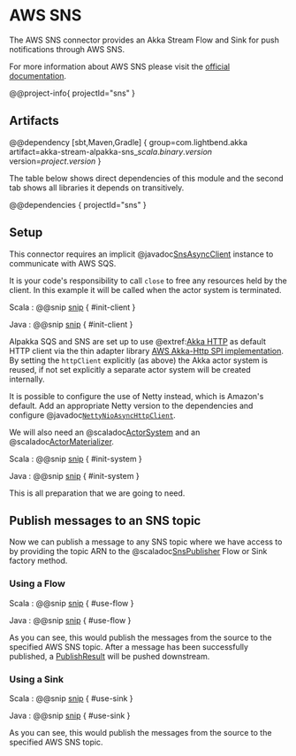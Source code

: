# AWS SNS

The AWS SNS connector provides an Akka Stream Flow and Sink for push notifications through AWS SNS.

For more information about AWS SNS please visit the [official documentation](https://aws.amazon.com/documentation/sns/).

@@project-info{ projectId="sns" }

## Artifacts

@@dependency [sbt,Maven,Gradle] {
  group=com.lightbend.akka
  artifact=akka-stream-alpakka-sns_$scala.binary.version$
  version=$project.version$
}

The table below shows direct dependencies of this module and the second tab shows all libraries it depends on transitively.

@@dependencies { projectId="sns" }


## Setup

This connector requires an implicit @javadoc[SnsAsyncClient](software.amazon.awssdk.services.sns.SnsAsyncClient) instance to communicate with AWS SQS.

It is your code's responsibility to call `close` to free any resources held by the client. In this example it will be called when the actor system is terminated.

Scala
: @@snip [snip](/sns/src/test/scala/akka/stream/alpakka/sns/IntegrationTestContext.scala) { #init-client }

Java
: @@snip [snip](/sns/src/test/java/docs/javadsl/SnsPublisherTest.java) { #init-client }

Alpakka SQS and SNS are set up to use @extref:[Akka HTTP](akka-http-docs:) as default HTTP client via the thin adapter library [AWS Akka-Http SPI implementation](https://github.com/matsluni/aws-spi-akka-http). By setting the `httpClient` explicitly (as above) the Akka actor system is reused, if not set explicitly a separate actor system will be created internally.

It is possible to configure the use of Netty instead, which is Amazon's default. Add an appropriate Netty version to the dependencies and configure @javadoc[`NettyNioAsyncHttpClient`](software.amazon.awssdk.http.nio.netty.NettyNioAsyncHttpClient).

We will also need an @scaladoc[ActorSystem](akka.actor.ActorSystem) and an @scaladoc[ActorMaterializer](akka.stream.ActorMaterializer).

Scala
: @@snip [snip](/sns/src/test/scala/akka/stream/alpakka/sns/IntegrationTestContext.scala) { #init-system }

Java
: @@snip [snip](/sns/src/test/java/docs/javadsl/SnsPublisherTest.java) { #init-system }

This is all preparation that we are going to need.

## Publish messages to an SNS topic

Now we can publish a message to any SNS topic where we have access to by providing the topic ARN to the
@scaladoc[SnsPublisher](akka.stream.alpakka.sns.scaladsl.SnsPublisher$) Flow or Sink factory method.

### Using a Flow

Scala
: @@snip [snip](/sns/src/test/scala/docs/scaladsl/SnsPublisherSpec.scala) { #use-flow }

Java
: @@snip [snip](/sns/src/test/java/docs/javadsl/SnsPublisherTest.java) { #use-flow }

As you can see, this would publish the messages from the source to the specified AWS SNS topic.
After a message has been successfully published, a
[PublishResult](http://docs.aws.amazon.com/AWSJavaSDK/latest/javadoc/com/amazonaws/services/sns/model/PublishResult.html)
will be pushed downstream.

### Using a Sink

Scala
: @@snip [snip](/sns/src/test/scala/docs/scaladsl/SnsPublisherSpec.scala) { #use-sink }

Java
: @@snip [snip](/sns/src/test/java/docs/javadsl/SnsPublisherTest.java) { #use-sink }

As you can see, this would publish the messages from the source to the specified AWS SNS topic.
